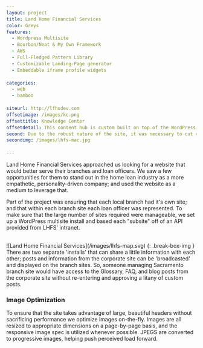 ```yaml
---
layout: project
title: Land Home Financial Services
color: Greys
features:
  - Wordpress Multisite
  - Bourbon/Neat & My Own Framework
  - AWS
  - Full-Fledged Pattern Library
  - Customizable Landing-Page generator
  - Embeddable iframe profile widgets

categories:
  - web
  - bamboo

siteurl: http://lfhsdev.com
offsetimage: /images/kc.png
offsettitle: Knowledge Center
offsetdetail: This content hub is custom built on top of the WordPress engine to track post popularity, easily share content between site installs, all without leaving the familiar dashboard.
second: Due to the robust nature of the site, it was necessary to cut out page-weight wherever possible. So before we started putting pages together we set up a pattern library for each style component; like a custom-made Bootstrap based on SMACSS and BASSCSS.
secondimg: /images/lhfs-mac.jpg

---
```

Land Home Financial Services approached us looking for a website that would better serve their branches and loan officers. We saw a few opportunities for them to stand out in the home loan industry as a more empathetic, personality-driven company; and used the website as a medium to leverage that.

Part of the project was ensuring that each local branch had it's own site; and that within each branch site each loan officer was represented. To make sure that the large number of sites required were manageable, we set up a WordPress multisite install and based each "subsite" off of an API provided from LHFS' intranet. 

<br>
![Land Home Financial Services](/images/lhfs-map.svg)
{: .break-box-img }
<br>
There are two separate 'installs' that can share a little information with each other; posts and information from the corporate site can be 'broadcasted' and displayed on the branch sites. So, someone managing Sacramento branch site would have access to the Glossary, FAQ, and blog posts from the corporate site without re-entering and approving a litany of custom posts.

### Image Optimization
To ensure that the site takes advantage of large, beautiful headers without sacrificing performance we optimize images on-the-fly. Images are all resized to appropriate dimensions on a page-by-page basis, and the responsive image spec is utilized whenever possible. JPEGS are converted to progressive images, helping push perceived load forward.